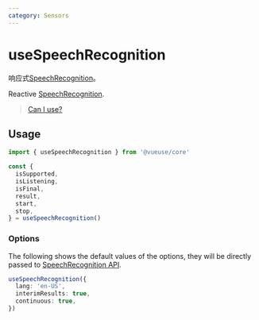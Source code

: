 ```yaml
---
category: Sensors
---
```


# useSpeechRecognition

响应式[SpeechRecognition]( https://developer.mozilla.org/zh-CN/docs/Web/API/SpeechRecognition)。

Reactive [SpeechRecognition]( https://developer.mozilla.org/zh-CN/docs/Web/API/SpeechRecognition).

> [Can I use?](https://caniuse.com/mdn-api_speechrecognitionevent)
## Usage

```ts
import { useSpeechRecognition } from '@vueuse/core'

const {
  isSupported,
  isListening,
  isFinal,
  result,
  start,
  stop,
} = useSpeechRecognition()
```

### Options

The following shows the default values of the options, they will be directly passed to [SpeechRecognition API]( https://developer.mozilla.org/zh-CN/docs/Web/API/SpeechRecognition).

```ts
useSpeechRecognition({
  lang: 'en-US',
  interimResults: true,
  continuous: true,
})
```
